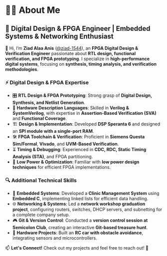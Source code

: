 # 👨‍💻 About Me  

## 🚀 Digital Design & FPGA Engineer | Embedded Systems & Networking Enthusiast  

👋 Hi, I’m **Ziad Alaa Anis** ([@ziad-1544](https://github.com/ziad-1544)), an **FPGA Digital Design & Verification Engineer** passionate about **RTL design, functional verification, and FPGA prototyping**. I specialize in **high-performance digital systems**, focusing on **synthesis, timing analysis, and verification methodologies**.  

### ⚡ Digital Design & FPGA Expertise  
- 🎛 **RTL Design & FPGA Prototyping**: Strong grasp of **Digital Design, Synthesis, and Netlist Generation**.  
- 💾 **Hardware Description Languages**: Skilled in **Verilog & SystemVerilog**, with expertise in **Assertion-Based Verification (SVA)** and **Functional Coverage**.  
- 🏗 **Design & Implementation**: Developed **DSP Speranta 6** and designed an **SPI module with a single-port RAM**.  
- 🛠 **FPGA Toolchain & Verification**: Proficient in **Siemens Questa Sim/Formal**, **Vivado**, and **UVM-Based Verification**.  
- ⏳ **Timing & Debugging**: Experienced in **CDC, RDC, Static Timing Analysis (STA)**, and FPGA partitioning.  
- 🔋 **Low Power & Optimization**: Familiar with **low power design techniques** for efficient FPGA implementations.  

### 🔍 Additional Technical Skills  
- 🔗 **Embedded Systems**: Developed a **Clinic Management System** using **Embedded C**, implementing linked lists for efficient data handling.  
- 🌐 **Networking & Systems**: Led a **network workshop graduation project**, configuring routers, switches, DHCP servers, and subnetting for a complete company setup.  
- 🎮 **Git & Version Control**: Conducted a **version control session at Semicolon Club**, creating an interactive **Git-based treasure hunt**.  
- 🚗 **Hardware Projects**: Built an **RC car with obstacle avoidance**, integrating sensors and microcontrollers.  

📫 **Let's Connect!** Check out my projects and feel free to reach out! 🚀  
